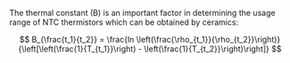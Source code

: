 The thermal constant (B) is an important factor in determining the usage range of NTC thermistors which can be obtained by ceramics:

$$ B_{\frac{t_1}{t_2}} = \frac{ln \left(\frac{\rho_{t_1}}{\rho_{t_2}}\right)}{\left[\left(\frac{1}{T_{t_1}}\right) - \left(\frac{1}{T_{t_2}}\right)\right]} $$
